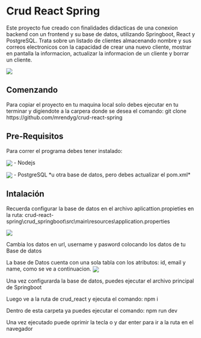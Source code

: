 <h1>Crud React Spring</h1>

<p>Este proyecto fue creado con finalidades didacticas de una conexion backend con un frontend y su base de datos, utilizando Springboot, React y PostgreSQL. Trata sobre un listado de clientes almacenando nombre y sus correos electronicos con la capacidad de crear una nuevo cliente, mostrar en pantalla la informacion, actualizar la informacion de un cliente y borrar un cliente.</p>

<img align="center" src="https://github.com/user-attachments/assets/e8cc710a-0815-46b5-8d78-6f1249b92607"/>

<h2>Comenzando</h2> 

<p>Para copiar el proyecto en tu maquina local solo debes ejecutar en tu terminar y digiendote a la carpera donde se desea el comando: git clone https://github.com/mrendyg/crud-react-spring</p>

<h2>Pre-Requisitos</h2>

<p>Para correr el programa debes tener instalado:</p>
<p><img align="center" src="https://github.com/user-attachments/assets/8ab4bad6-56f2-417e-bc83-b9617f1c8da2"/> - Nodejs</p>
<p><img align="center" src="https://github.com/user-attachments/assets/a8a54b41-44f1-4141-b28e-98c95e4b23d1"/> - PostgreSQL    *u otra base de datos, pero debes actualizar el pom.xml*</p> 

<h2>Intalación</h2>
<p>Recuerda configurar la base de datos en el archivo aplicattion.propieties en la ruta: crud-react-spring\crud_springboot\src\main\resources\application.properties </p>

<img align="center" src="https://github.com/user-attachments/assets/b1ed1127-6db9-4f45-b3a7-5f3bdd3a9b2e"/>
<p>Cambia los datos en url, username y pasword colocando los datos de tu Base de datos</p>
La base de Datos cuenta con una sola tabla con los atributos: id, email y name, como se ve a continuacion.

<img align="center" src="https://github.com/user-attachments/assets/15d63c03-d158-4773-8a37-61b462f05f43"/>


<p>Una vez configurarda la base de datos, puedes ejecutar el archivo principal de Springboot</p>

<p>Luego ve a la ruta de crud_react y ejecuta el comando: npm i</p>
<p>Dentro de esta carpeta ya puedes ejecutar el comando: npm run dev</p>
<p>Una vez ejecutado puede oprimir la tecla o y dar enter para ir a la ruta en el navegador</p>
